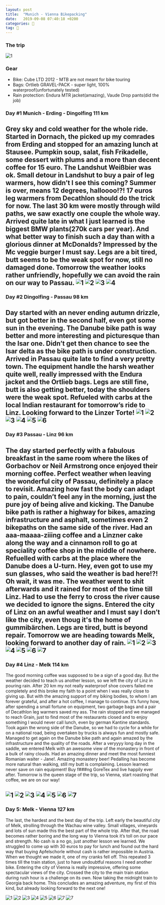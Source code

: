 ```yaml
---
layout: post
title:  "Munich - Vienna Bikepacking"
date:   2019-09-08 07:40:18 +0200
categories: 🚴
tag: 🚴
---
```

### The trip

![1](/assets/photos/munich-vienna/trip.png)


### Gear
+ Bike: Cube LTD 2012 - MTB are not meant for bike touring
+ Bags: Ortlieb GRAVEL-PACK - super light, 100% waterproof(unfortunately tested)
+ Rain protection: Endura MTR jacket(amazing), Vaude Drop pants(did the job)


### Day  #1 Munich - Erding - Dingolfing 111 km

 Grey sky and cold weather for the whole ride. Started in Dornach, the picked up my comrades from Erding and stopped for an amazing lunch at Stausee. Pumpkin soup, salat, fish Frikadelle, some dessert with plums and a more than decent coffee for 15 euro. The Landshut Weißbier was ok. Small detour in Landshut to buy a pair of leg warmers, how didn’t I see this coming? Summer is over, means 12 degrees, halloooo!?! 17 euros leg warmers from Decathlon should do the trick for now. The last 30 km were mostly through wild paths, we saw exactly one couple the whole way. Arrived quite late in what I just learned is the biggest BMW plants(270k cars per year). And what better way to finish such a day than with a glorious dinner at McDonalds? Impressed by the Mc veggie burger I must say. Legs are a bit tired, butt seems to be the weak spot for now, still no damaged done. Tomorrow the weather looks rather unfriendly, hopefully we can avoid the rain on our way to Passau.
 ![1](/assets/photos/munich-vienna/day-1-1.png)
 ![2](/assets/photos/munich-vienna/day-1-2.png)
 ![3](/assets/photos/munich-vienna/day-1-3.png)
 ![4](/assets/photos/munich-vienna/day-1-4.png)
---

### Day #2 Dingolfing - Passau 98 km

Day started with an never ending autumn drizzle, but got better in the second half, even got some sun in the evening. The Danube bike path is way better and more interesting and picturesque than the Isar one. Didn’t get then chance to see the Isar delta as the bike path is under construction. Arrived in Passau quite late to find a very pretty town. The equipment handle the harsh weather quite well, really impressed with the Endura jacket and the Ortlieb bags. Legs are still fine, butt is also getting better, today the shoulders were the weak spot. Refueled with carbs at the local Indian restaurant for tomorrow’s ride to Linz. Looking forward to the Linzer Torte!
![1](/assets/photos/munich-vienna/day-2-1.png)
![2](/assets/photos/munich-vienna/day-2-2.png)
![3](/assets/photos/munich-vienna/day-2-3.png)
![4](/assets/photos/munich-vienna/day-2-4.png)
![5](/assets/photos/munich-vienna/day-2-5.png)
![6](/assets/photos/munich-vienna/day-2-6.png)
---

### Day #3 Passau - Linz 96 km

The day started perfectly with a fabulous breakfast in the same room where the likes of Gorbachov or Neil Armstrong once enjoyed their morning coffee. Perfect weather when leaving the wonderful city of Passau, definitely a place to revisit. Amazing how fast the body can adapt to pain, couldn’t feel any in the morning, just the pure joy of being alive and kicking. The Danube bike path is rather a highway for bikes, amazing infrastructure and asphalt, sometimes even 2 bikepaths on the same side of the river. Had an aaa-maaaa-ziiing coffee and a Linzner cake along the way and a cinnamon roll to go at speciality coffee shop in the middle of nowhere. Refuelled with carbs at the place where the Danube does a U-turn. Hey, even got to use my sun glasses, who said the weather is bad here!?! Oh wait, it was me. The weather went to shit afterwards and it rained for most of the time till Linz. Had to use the ferry to cross the river cause we decided to ignore the signs. Entered the city of Linz on an awful weather and I must say I don’t like the city, even thoug it's the home of gummibärchen. Legs are tired, butt is beyond repair. Tomorrow we are heading towards Melk, looking forward to another day of rain.
![1](/assets/photos/munich-vienna/day-3-1.png)
![2](/assets/photos/munich-vienna/day-3-2.png)
![3](/assets/photos/munich-vienna/day-3-3.png)
![4](/assets/photos/munich-vienna/day-3-4.png)
![5](/assets/photos/munich-vienna/day-3-5.png)
![6](/assets/photos/munich-vienna/day-3-6.png)
![7](/assets/photos/munich-vienna/day-3-7.png)
---

### Day #4 Linz - Melk 114 km

The good morning coffee was supposed to be a sign of a good day. But the weather decided to teach us another lesson, so we left the city of Linz in pouring rain. After 20 km my not really waterproof shoe covers failed me completely and this broke my faith to a point when I was really close to giving up. But with the amazing support of my biking bodies, to whom I am forever grateful, and after a hot coffee, I manage to continue. It’s funny how, after spending a small fortune on equipment, two garbage bags and a pair of Decathlon leg warmers saved my ass. The rain stopped and we managed to reach Grain, just to find most of the restaurants closed and to enjoy something I would never call lunch, even by german Kantine standards. Took again the wrong side of the Danube, so we had to cycle for a while for on a national road, being overtaken by trucks is always fun and mostly safe. Managed to get again on the Danube bike path and again amazed by the infrastructure and the quality of the roads. After a veryyyy long day in the saddle, we entered Melk with an awesome view of the monastery in front of a bulk of rainy clouds. Had an amazing dinner and meet  the most funniest Romanian waiter - Jane!. Amazing monastery beer! Pedalling has become more natural than walking, still my butt is complaining. Lesson learned: never save on rain equipment! Buy f###ng GoreTex and live happily ever after. Tomorrow is the queen stage of the trip, so Vienna, start roasting that coffee, we are on our way!

![1](/assets/photos/munich-vienna/day-4-1.png)
![2](/assets/photos/munich-vienna/day-4-2.png)
![3](/assets/photos/munich-vienna/day-4-3.png)
![4](/assets/photos/munich-vienna/day-4-4.png)
![5](/assets/photos/munich-vienna/day-4-5.png)
![6](/assets/photos/munich-vienna/day-4-6.png)
![7](/assets/photos/munich-vienna/day-4-7.png)
---

### Day 5: Melk - Vienna 127 km

The last, the hardest and the best day of the trip. Left early the beautiful city of Melk, strolling through the Wachau wine valley. Small villages, vineyards and lots of sun made this the best part of the whole trip. After that, the road becomes rather boring and the long way to Vienna took it’s toll on our pace and strength. No cash is a no go, just another lesson we learned. We struggled to come up with 30 euros to pay for lunch and found out the hard way that buying Apfelschorle without cash is rather impossible in Austria. When we thought we made it, one of my cranks fell off. This repeated 3 times till the train station, just to have undoubtful reasons I need another bike. Entering the city of Vienna is really impressive, offering some spectacular views of the city. Crossed the city to the main train station during rush hour is a challenge on its own. Now taking the midnight train to Georgia back home. This concludes an amazing adventure, my first of this kind, but already looking forward to the next one!

![1](/assets/photos/munich-vienna/day-5-1.png)
![2](/assets/photos/munich-vienna/day-5-2.png)
![3](/assets/photos/munich-vienna/day-5-3.png)
![4](/assets/photos/munich-vienna/day-5-4.png)
![5](/assets/photos/munich-vienna/day-5-5.png)
![6](/assets/photos/munich-vienna/day-5-6.png)
![7](/assets/photos/munich-vienna/day-5-7.png)
![7](/assets/photos/munich-vienna/day-5-8.png)
